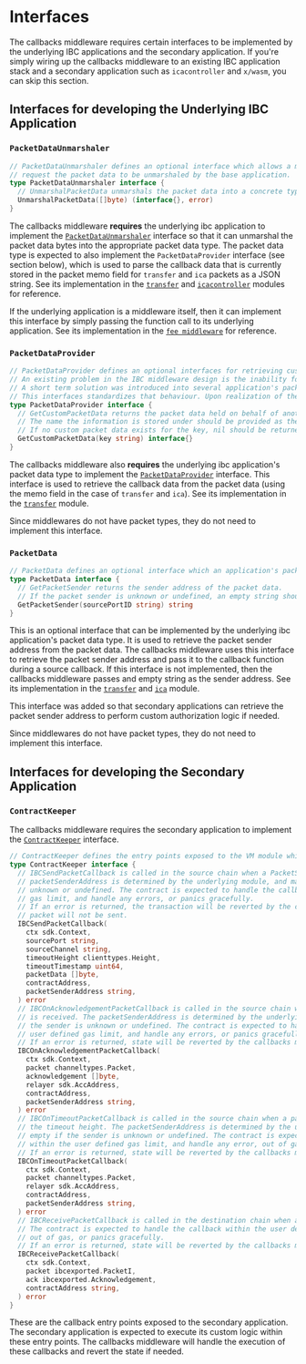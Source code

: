 <!--
order: 3
-->

# Interfaces

The callbacks middleware requires certain interfaces to be implemented by the underlying IBC applications and the secondary application. If you're simply wiring up the callbacks middleware to an existing IBC application stack and a secondary application such as `icacontroller` and `x/wasm`, you can skip this section.

## Interfaces for developing the Underlying IBC Application

### `PacketDataUnmarshaler`

```go
// PacketDataUnmarshaler defines an optional interface which allows a middleware to
// request the packet data to be unmarshaled by the base application.
type PacketDataUnmarshaler interface {
  // UnmarshalPacketData unmarshals the packet data into a concrete type
  UnmarshalPacketData([]byte) (interface{}, error)
}
```

The callbacks middleware **requires** the underlying ibc application to implement the [`PacketDataUnmarshaler`](https://github.com/cosmos/ibc-go/blob/release/v7.3.x/modules/core/05-port/types/module.go#L142-L147) interface so that it can unmarshal the packet data bytes into the appropriate packet data type. The packet data type is expected to also implement the `PacketDataProvider` interface (see section below), which is used to parse the callback data that is currently stored in the packet memo field for `transfer` and `ica` packets as a JSON string. See its implementation in the [`transfer`](https://github.com/cosmos/ibc-go/blob/release/v7.3.x/modules/apps/transfer/ibc_module.go#L303-L313) and [`icacontroller`](https://github.com/cosmos/ibc-go/blob/release/v7.3.x/modules/apps/27-interchain-accounts/controller/ibc_middleware.go#L258-L268) modules for reference.

If the underlying application is a middleware itself, then it can implement this interface by simply passing the function call to its underlying application. See its implementation in the [`fee middleware`](https://github.com/cosmos/ibc-go/blob/release/v7.3.x/modules/apps/29-fee/ibc_middleware.go#L368-L378) for reference.

### `PacketDataProvider`

```go
// PacketDataProvider defines an optional interfaces for retrieving custom packet data stored on behalf of another application.
// An existing problem in the IBC middleware design is the inability for a middleware to define its own packet data type and insert packet sender provided information.
// A short term solution was introduced into several application's packet data to utilize a memo field to carry this information on behalf of another application.
// This interfaces standardizes that behaviour. Upon realization of the ability for middleware's to define their own packet data types, this interface will be deprecated and removed with time.
type PacketDataProvider interface {
  // GetCustomPacketData returns the packet data held on behalf of another application.
  // The name the information is stored under should be provided as the key.
  // If no custom packet data exists for the key, nil should be returned.
  GetCustomPacketData(key string) interface{}
}
```

The callbacks middleware also **requires** the underlying ibc application's packet data type to implement the [`PacketDataProvider`](https://github.com/cosmos/ibc-go/blob/release/v7.3.x/modules/core/exported/packet.go#L43-L52) interface. This interface is used to retrieve the callback data from the packet data (using the memo field in the case of `transfer` and `ica`). See its implementation in the [`transfer`](https://github.com/cosmos/ibc-go/blob/release/v7.3.x/modules/apps/transfer/types/packet.go#L85-L105) module.

Since middlewares do not have packet types, they do not need to implement this interface.

### `PacketData`

```go
// PacketData defines an optional interface which an application's packet data structure may implement.
type PacketData interface {
  // GetPacketSender returns the sender address of the packet data.
  // If the packet sender is unknown or undefined, an empty string should be returned.
  GetPacketSender(sourcePortID string) string
}
```

This is an optional interface that can be implemented by the underlying ibc application's packet data type. It is used to retrieve the packet sender address from the packet data. The callbacks middleware uses this interface to retrieve the packet sender address and pass it to the callback function during a source callback. If this interface is not implemented, then the callbacks middleware passes and empty string as the sender address. See its implementation in the [`transfer`](https://github.com/cosmos/ibc-go/blob/release/v7.3.x/modules/apps/transfer/types/packet.go#L74-L83) and [`ica`](https://github.com/cosmos/ibc-go/blob/release/v7.3.x/modules/apps/27-interchain-accounts/types/packet.go#L78-L92) module.

This interface was added so that secondary applications can retrieve the packet sender address to perform custom authorization logic if needed.

Since middlewares do not have packet types, they do not need to implement this interface.

## Interfaces for developing the Secondary Application

### `ContractKeeper`

The callbacks middleware requires the secondary application to implement the [`ContractKeeper`](https://github.com/cosmos/ibc-go/blob/main/modules/apps/callbacks/types/expected_keepers.go#L11-L64) interface.

```go
// ContractKeeper defines the entry points exposed to the VM module which invokes a smart contract
type ContractKeeper interface {
  // IBCSendPacketCallback is called in the source chain when a PacketSend is executed. The
  // packetSenderAddress is determined by the underlying module, and may be empty if the sender is
  // unknown or undefined. The contract is expected to handle the callback within the user defined
  // gas limit, and handle any errors, or panics gracefully.
  // If an error is returned, the transaction will be reverted by the callbacks middleware, and the
  // packet will not be sent.
  IBCSendPacketCallback(
    ctx sdk.Context,
    sourcePort string,
    sourceChannel string,
    timeoutHeight clienttypes.Height,
    timeoutTimestamp uint64,
    packetData []byte,
    contractAddress,
    packetSenderAddress string,
  ) error
  // IBCOnAcknowledgementPacketCallback is called in the source chain when a packet acknowledgement
  // is received. The packetSenderAddress is determined by the underlying module, and may be empty if
  // the sender is unknown or undefined. The contract is expected to handle the callback within the
  // user defined gas limit, and handle any errors, or panics gracefully.
  // If an error is returned, state will be reverted by the callbacks middleware.
  IBCOnAcknowledgementPacketCallback(
    ctx sdk.Context,
    packet channeltypes.Packet,
    acknowledgement []byte,
    relayer sdk.AccAddress,
    contractAddress,
    packetSenderAddress string,
  ) error
  // IBCOnTimeoutPacketCallback is called in the source chain when a packet is not received before
  // the timeout height. The packetSenderAddress is determined by the underlying module, and may be
  // empty if the sender is unknown or undefined. The contract is expected to handle the callback
  // within the user defined gas limit, and handle any error, out of gas, or panics gracefully.
  // If an error is returned, state will be reverted by the callbacks middleware.
  IBCOnTimeoutPacketCallback(
    ctx sdk.Context,
    packet channeltypes.Packet,
    relayer sdk.AccAddress,
    contractAddress,
    packetSenderAddress string,
  ) error
  // IBCReceivePacketCallback is called in the destination chain when a packet acknowledgement is written.
  // The contract is expected to handle the callback within the user defined gas limit, and handle any errors,
  // out of gas, or panics gracefully.
  // If an error is returned, state will be reverted by the callbacks middleware.
  IBCReceivePacketCallback(
    ctx sdk.Context,
    packet ibcexported.PacketI,
    ack ibcexported.Acknowledgement,
    contractAddress string,
  ) error
}
```

These are the callback entry points exposed to the secondary application. The secondary application is expected to execute its custom logic within these entry points. The callbacks middleware will handle the execution of these callbacks and revert the state if needed.
